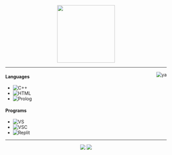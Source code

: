 <p align="center">
    <img height="180em" src="https://github-readme-stats.vercel.app/api?username=neexz&show_icons=true&theme=monokai&include_all_commits=true&count_private=true"/>
</p>

---

<img alt="ya" src="https://external-content.duckduckgo.com/iu/?u=https%3A%2F%2Fgifimage.net%2Fwp-content%2Fuploads%2F2017%2F08%2Frikka-takanashi-gif-25.gif&f=1&nofb=1" align="right"/>

#### Languages
- ![C++](https://img.shields.io/badge/-C++-FF008F)
- ![HTML](https://img.shields.io/badge/-HTML-FF008F)
- ![Prolog](https://img.shields.io/badge/-Prolog-FF008F)

#### Programs
- ![VS](https://img.shields.io/badge/-Unpacker-FF008F)
- ![VSC](https://img.shields.io/badge/-VS_Code-FF008F)
- ![Replit](https://img.shields.io/badge/-Repl.it-FF008F)

---

<p align="center">
    <a href="https://discord.gg/host"><img src="https://img.shields.io/badge/-neexz#0001_-FF008F?style=flat&logo=discord"/></a>
    <a href="https://neexz.repl.co/"><img src="https://img.shields.io/badge/-My_Website-FF008F?style=flat"/></a>
</p>
